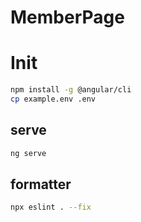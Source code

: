 # MemberPage

# Init

```sh
npm install -g @angular/cli
cp example.env .env
```

## serve

```sh
ng serve
```

## formatter

```sh
npx eslint . --fix
```
